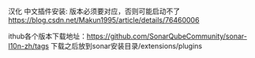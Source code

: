 #
汉化 中文插件安装: 版本必须要对应，否则可能启动不了
https://blog.csdn.net/Makun1995/article/details/76460006

ithub各个版本下载地址：https://github.com/SonarQubeCommunity/sonar-l10n-zh/tags
下载之后放到sonar安装目录/extensions/plugins



